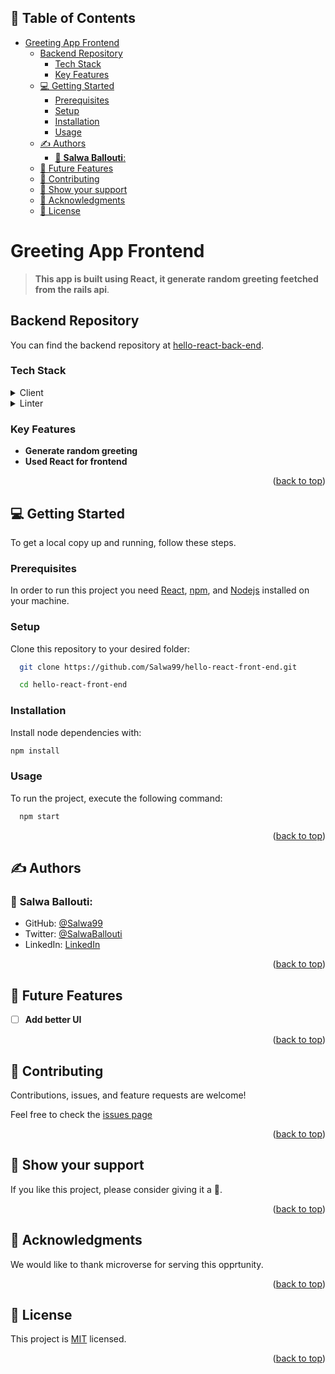 <a name="readme-top"></a>

## 📗 Table of Contents

- [Greeting App Frontend](#greeting-app-frontend)
  - [Backend Repository](#backend-repository)
    - [Tech Stack ](#tech-stack-)
    - [Key Features ](#key-features-)
  - [💻 Getting Started ](#-getting-started-)
    - [Prerequisites ](#prerequisites-)
    - [Setup ](#setup-)
    - [Installation ](#installation-)
    - [Usage ](#usage-)
  - [✍️ Authors ](#️-authors-)
    - [👤 **Salwa Ballouti**:](#-salwa-ballouti)
  - [🔭 Future Features ](#-future-features-)
  - [🤝 Contributing ](#-contributing-)
  - [💖 Show your support ](#-show-your-support-)
  - [🙏 Acknowledgments ](#-acknowledgments-)
  - [📝  License ](#--license-)


# Greeting App Frontend<a name="about-project"></a>

>**This app is built using React, it generate random greeting feetched from the rails api**.<a name="built-with"></a>

## Backend Repository

You can find the backend repository at [hello-react-back-end](https://github.com/Salwa99/hello-rails-back-end).

### Tech Stack <a name="tech-stack"></a>

<details>
  <summary>Client</summary>
  <ul>
    <li><a href="https://react.dev/">React</a></li>
    <li><a href="https://redux-toolkit.js.org/">Redux Toolkit</a></li>
    <li><a href="https://reactrouter.com/en/main">React Router</a></li>
  </ul>
</details>

<details>
<summary>Linter</summary>
  <ul>
    <li>Eslint</li>
    <li>Stylint</li>
  </ul>
</details>

### Key Features <a name="key-features"></a>

- **Generate random greeting**
- **Used React for frontend**
  
<p align="right">(<a href="#readme-top">back to top</a>)</p>


## 💻 Getting Started <a name="getting-started"></a>

To get a local copy up and running, follow these steps.

### Prerequisites <a name="prerequisites"></a>

In order to run this project you need [React](https://react.dev/), [npm](https://www.npmjs.com/), and [Nodejs](https://nodejs.org/en) installed on your machine.


### Setup <a name="setup"></a>

Clone this repository to your desired folder:

```sh
  git clone https://github.com/Salwa99/hello-react-front-end.git
```

```sh
  cd hello-react-front-end
```


### Installation <a name="installation"></a>

Install node dependencies with:

```sh
npm install
```

### Usage <a name="usage"></a>

To run the project, execute the following command:

```sh
  npm start
```

<p align="right">(<a href="#readme-top">back to top</a>)</p>


## ✍️ Authors <a name="authors"></a>
  
### 👤 **Salwa Ballouti**:
- GitHub: [@Salwa99](https://github.com/Salwa99)
- Twitter: [@SalwaBallouti](https://twitter.com/salwa_ballouti)
- LinkedIn: [LinkedIn](https://www.linkedin.com/in/salwa-ballouti)

<p align="right">(<a href="#readme-top">back to top</a>)</p>


## 🔭 Future Features <a name="future-features"></a>

- [ ] **Add better UI**

<p align="right">(<a href="#readme-top">back to top</a>)</p>


## 🤝 Contributing <a name="contributing"></a>

Contributions, issues, and feature requests are welcome!

Feel free to check the [issues page](../../issues/)

<p align="right">(<a href="#readme-top">back to top</a>)</p>


## 💖 Show your support <a name="support"></a>

If you like this project, please consider giving it a 🌟.

<p align="right">(<a href="#readme-top">back to top</a>)</p>


## 🙏 Acknowledgments <a name="acknowledgements"></a>

We would like to thank microverse for serving this opprtunity.


<p align="right">(<a href="#readme-top">back to top</a>)</p>


## 📝  License <a name="license"></a>

This project is [MIT](./LICENSE) licensed.

<p align="right">(<a href="#readme-top">back to top</a>)</p>